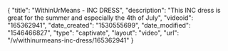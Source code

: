 {
    "title": "WithinUrMeans - INC DRESS",
    "description": "This INC dress is great for the summer and especially the 4th of July",
    "videoid": "165362941",
    "date_created": "1530555699",
    "date_modified": "1546466827",
    "type": "captivate",
    "layout": "video",
    "url": "\/v\/withinurmeans-inc-dress\/165362941"
}